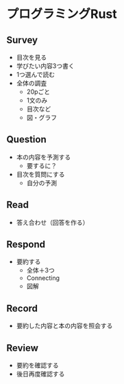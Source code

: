# プログラミングRust

## Survey
- 目次を見る
- 学びたい内容3つ書く
- 1つ選んで読む
- 全体の調査
  - 20pごと
  - 1文のみ
  - 目次など
  - 図・グラフ

## Question
- 本の内容を予測する
  - 要するに？
- 目次を質問にする
  - 自分の予測

## Read
- 答え合わせ（回答を作る）

## Respond
- 要約する
  - 全体＋3つ
  - Connecting
  - 図解

## Record
- 要約した内容と本の内容を照会する

## Review
- 要約を確認する
- 後日再度確認する
